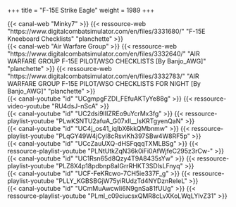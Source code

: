 +++
title = "F-15E Strike Eagle"
weight = 1989
+++

<div class="contenu de_qualite"> <!-- Minky7 //-->
{{< canal-web "Minky7" >}}
{{< ressource-web "https://www.digitalcombatsimulator.com/en/files/3331680/" "F-15E Kneeboard Checklists" "planchette" >}}
</div>

<div class="contenu">
{{< canal-web "Air Warfare Group" >}}
{{< ressource-web "https://www.digitalcombatsimulator.com/en/files/3332640/" "AIR WARFARE GROUP F-15E PILOT/WSO CHECKLISTS [By Banjo_AWG]" "planchette" >}}
{{< ressource-web "https://www.digitalcombatsimulator.com/en/files/3332783/" "AIR WARFARE GROUP F-15E PILOT/WSO CHECKLISTS FOR NIGHT [By Banjo_AWG]" "planchette" >}}
</div>

<div class="contenu"> <!-- Doc //-->
{{< canal-youtube "id" "UCgmpgFZDI_FEfuAKTyYe88g" >}}
{{< ressource-video-youtube "RU4dsJ-nScA" >}}
</div>

<div class="contenu de_qualite"> <!-- RAZBAM //-->
{{< canal-youtube "id" "UC2dsi9lIIZREo9uYcrMx3fg" >}}
{{< ressource-playlist-youtube "PLwKSNTU2afuA_G07xII__IsKRTgyenQaN" >}}
</div>


<div class="contenu"> <!-- Fox 3 DCS //-->
{{< canal-youtube "id" "UC4j_os41_iqlbX6kkQMbnmw" >}}
{{< ressource-playlist-youtube "PLqGY49W4jCyI8cRsviKh397SBw4W8RF5p" >}}
</div>

<div class="contenu"> <!-- CasmoTV//-->
{{< canal-youtube "id" "UCcZauUXQ-dHSFqqqTXMLBSg" >}}
{{< ressource-playlist-youtube "PLNtUtkZqN36k0iFi0AfWjfeC295z3rCw-" >}}
</div>


<div class="contenu"> <!-- Spudknocker //-->
{{< canal-youtube "id" "UC1Rsn65d8Qzy4T9A8435sYw" >}}
{{< ressource-playlist-youtube "PLZ8X4p18pdbnp8aIGrrRHKT3SDlsLFnyq" >}}
</div>

<div class="contenu"> <!-- Deephack //-->
{{< canal-youtube "id" "UCF-FeKRcwo-7CH5ie337F_g" >}}
{{< ressource-playlist-youtube "PLLY_KGBSBGjW75yiRUdzTd4NYDznReIeL" >}}
</div>

<div class="contenu"> <!-- RedKite //-->
{{< canal-youtube "id" "UCmMuAwcwIi6N9gnSa81fUUg" >}}
{{< ressource-playlist-youtube "PLml_c09ciucsxQMR8cLvXKoLWqLYlvZ31" >}}
</div>

